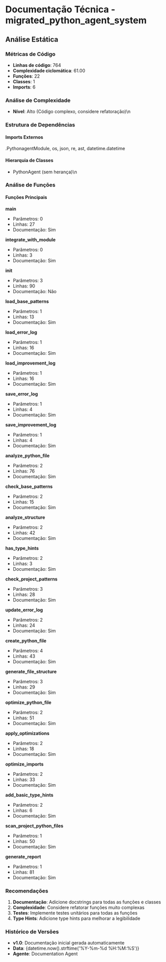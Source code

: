 # Documentação Técnica - migrated_python_agent_system

## Análise Estática

### Métricas de Código
- **Linhas de código**: 764
- **Complexidade ciclomática**: 61.00
- **Funções**: 22
- **Classes**: 1
- **Imports**: 6

### Análise de Complexidade
- **Nível**: Alto (Código complexo, considere refatoração)\n
### Estrutura de Dependências

#### Imports Externos
.PythonagentModule, os, json, re, ast, datetime.datetime

#### Hierarquia de Classes
- PythonAgent (sem herança)\n
### Análise de Funções

#### Funções Principais
**main**
- Parâmetros: 0
- Linhas: 27
- Documentação: Sim

**integrate_with_module**
- Parâmetros: 0
- Linhas: 3
- Documentação: Sim

**__init__**
- Parâmetros: 3
- Linhas: 90
- Documentação: Não

**load_base_patterns**
- Parâmetros: 1
- Linhas: 13
- Documentação: Sim

**load_error_log**
- Parâmetros: 1
- Linhas: 16
- Documentação: Sim

**load_improvement_log**
- Parâmetros: 1
- Linhas: 16
- Documentação: Sim

**save_error_log**
- Parâmetros: 1
- Linhas: 4
- Documentação: Sim

**save_improvement_log**
- Parâmetros: 1
- Linhas: 4
- Documentação: Sim

**analyze_python_file**
- Parâmetros: 2
- Linhas: 76
- Documentação: Sim

**check_base_patterns**
- Parâmetros: 2
- Linhas: 15
- Documentação: Sim

**analyze_structure**
- Parâmetros: 2
- Linhas: 42
- Documentação: Sim

**has_type_hints**
- Parâmetros: 2
- Linhas: 3
- Documentação: Sim

**check_project_patterns**
- Parâmetros: 3
- Linhas: 28
- Documentação: Sim

**update_error_log**
- Parâmetros: 2
- Linhas: 24
- Documentação: Sim

**create_python_file**
- Parâmetros: 4
- Linhas: 43
- Documentação: Sim

**generate_file_structure**
- Parâmetros: 3
- Linhas: 29
- Documentação: Sim

**optimize_python_file**
- Parâmetros: 2
- Linhas: 51
- Documentação: Sim

**apply_optimizations**
- Parâmetros: 2
- Linhas: 18
- Documentação: Sim

**optimize_imports**
- Parâmetros: 2
- Linhas: 33
- Documentação: Sim

**add_basic_type_hints**
- Parâmetros: 2
- Linhas: 6
- Documentação: Sim

**scan_project_python_files**
- Parâmetros: 1
- Linhas: 50
- Documentação: Sim

**generate_report**
- Parâmetros: 1
- Linhas: 81
- Documentação: Sim

### Recomendações

1. **Documentação**: Adicione docstrings para todas as funções e classes
2. **Complexidade**: Considere refatorar funções muito complexas
3. **Testes**: Implemente testes unitários para todas as funções
4. **Type Hints**: Adicione type hints para melhorar a legibilidade

### Histórico de Versões

- **v1.0**: Documentação inicial gerada automaticamente
- **Data**: {datetime.now().strftime('%Y-%m-%d %H:%M:%S')}
- **Agente**: Documentation Agent

